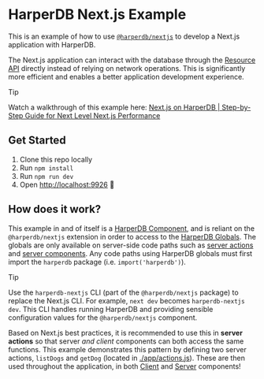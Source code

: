 # HarperDB Next.js Example

This is an example of how to use [`@harperdb/nextjs`](https://github.com/HarperDB/nextjs) to develop a Next.js application with HarperDB.

The Next.js application can interact with the database through the [Resource API](https://docs.harperdb.io/docs/technical-details/reference/resource) directly instead of relying on network operations. This is significantly more efficient and enables a better application development experience.

> [!TIP]
> Watch a walkthrough of this example here: [Next.js on HarperDB | Step-by-Step Guide for Next Level Next.js Performance](https://youtu.be/GqLEwteFJYY)

## Get Started

1. Clone this repo locally
2. Run `npm install`
3. Run `npm run dev`
4. Open [http://localhost:9926](http://localhost:9926) 🎉

## How does it work?

This example in and of itself is a [HarperDB Component](https://docs.harperdb.io/docs/developers/components), and is reliant on the `@harperdb/nextjs` extension in order to access to the [HarperDB Globals](https://docs.harperdb.io/docs/technical-details/reference/globals). The globals are only available on server-side code paths such as [server actions](https://nextjs.org/docs/app/building-your-application/data-fetching/server-actions-and-mutations) and [server components](https://nextjs.org/docs/app/building-your-application/rendering/server-components). Any code paths using HarperDB globals must first import the `harperdb` package (i.e. `import('harperdb')`).

> [!TIP]
> Use the `harperdb-nextjs` CLI (part of the `@harperdb/nextjs` package) to replace the Next.js CLI. For example, `next dev` becomes `harperdb-nextjs dev`. This CLI handles running HarperDB and providing sensible configuration values for the `@harperdb/nextjs` component.

Based on Next.js best practices, it is recommended to use this in **server actions** so that server _and client_ components can both access the same functions. This example demonstrates this pattern by defining two server actions, `listDogs` and `getDog` (located in [./app/actions.js](./app/actions.js)). These are then used throughout the application, in both [Client](./app/client-component.js) and [Server](./app/dogs/[id]/page.js) components!
